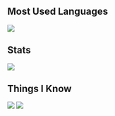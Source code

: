 ## Most Used Languages
<img src="https://github-readme-stats.vercel.app/api/top-langs/?username=brandonkirbyson&theme=transparent&layout=donut&hide_border=true&hide=shell&hide_title=true" />

## Stats
<img src="https://github-readme-stats.vercel.app/api?username=brandonkirbyson&show_icons=true&theme=transparent&hide_border=true&include_all_commits=true&count_private=true&hide_rank=true&hide_title=true&hide=issues,prs" />

## Things I Know
<img src="https://skillicons.dev/icons?i=ts,nodejs,js,css,html,java,rust,webpack,firebase,threejs" />
<img src="https://skillicons.dev/icons?i=vscode,git,github,neovim,vim" />



